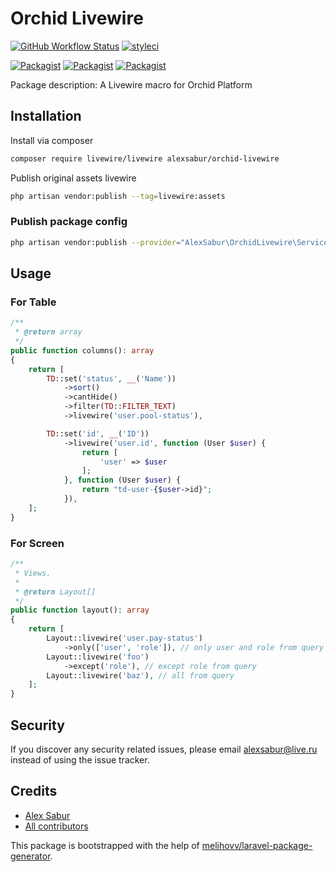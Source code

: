 # Orchid Livewire

[![GitHub Workflow Status](https://github.com/AlexSabur/orchid-livewire/workflows/Run%20tests/badge.svg)](https://github.com/AlexSabur/orchid-livewire/actions)
[![styleci](https://styleci.io/repos/273482753/shield)](https://styleci.io/repos/273482753)

[![Packagist](https://img.shields.io/packagist/v/alexsabur/orchid-livewire.svg)](https://packagist.org/packages/alexsabur/orchid-livewire)
[![Packagist](https://poser.pugx.org/alexsabur/orchid-livewire/d/total.svg)](https://packagist.org/packages/alexsabur/orchid-livewire)
[![Packagist](https://img.shields.io/packagist/l/alexsabur/orchid-livewire.svg)](https://packagist.org/packages/alexsabur/orchid-livewire)

Package description: A Livewire macro for Orchid Platform

## Installation

Install via composer
```bash
composer require livewire/livewire alexsabur/orchid-livewire
```

Publish original assets livewire
```bash
php artisan vendor:publish --tag=livewire:assets
```

### Publish package config

```bash
php artisan vendor:publish --provider="AlexSabur\OrchidLivewire\ServiceProvider"
```

## Usage

### For Table

```php
/**
 * @return array
 */
public function columns(): array
{
    return [
        TD::set('status', __('Name'))
            ->sort()
            ->cantHide()
            ->filter(TD::FILTER_TEXT)
            ->livewire('user.pool-status'),

        TD::set('id', __('ID'))
            ->livewire('user.id', function (User $user) {
                return [
                    'user' => $user
                ];
            }, function (User $user) {
                return "td-user-{$user->id}";
            }),
    ];
}
```

### For Screen

```php
/**
 * Views.
 *
 * @return Layout[]
 */
public function layout(): array
{
    return [
        Layout::livewire('user.pay-status')
            ->only(['user', 'role']), // only user and role from query
        Layout::livewire('foo')
            ->except('role'), // except role from query
        Layout::livewire('baz'), // all from query
    ];
}
```

## Security

If you discover any security related issues, please email alexsabur@live.ru
instead of using the issue tracker.

## Credits

- [Alex Sabur](https://github.com/AlexSabur/orchid-livewire)
- [All contributors](https://github.com/AlexSabur/orchid-livewire/graphs/contributors)

This package is bootstrapped with the help of
[melihovv/laravel-package-generator](https://github.com/melihovv/laravel-package-generator).
